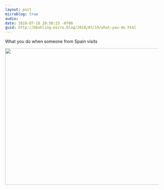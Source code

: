 ```yaml
---
layout: post
microblog: true
audio: 
date: 2018-07-18 20:50:23 -0700
guid: http://bbohling.micro.blog/2018/07/19/what-you-do.html
---
```

What you do when someone from Spain visits

<img src="http://micro.brandonbohling.com/uploads/2018/11a6cdc153.jpg" width="600" height="450" />
